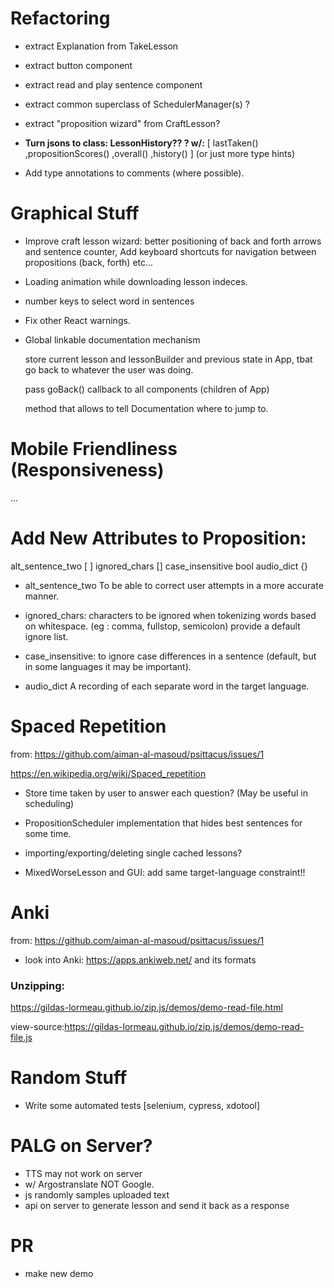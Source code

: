 # Refactoring

* extract Explanation from TakeLesson
* extract button component 
* extract read and play sentence component
* extract common superclass of SchedulerManager(s) ?
* extract "proposition wizard" from CraftLesson?

* **Turn jsons to class: LessonHistory?? ? w/:** 
[ lastTaken() ,propositionScores() ,overall() ,history() ]
(or just more type hints)

* Add type annotations to comments (where possible).


# Graphical Stuff

* Improve craft lesson wizard: better positioning of back and forth arrows and sentence counter, Add keyboard shortcuts for navigation between propositions (back, forth) etc...

* Loading animation while downloading lesson indeces.

* number keys to select word in sentences 

* Fix other React warnings.

* Global linkable documentation mechanism 
    
    store current lesson and lessonBuilder and previous state in App, tbat go back to whatever the user was doing.

    pass goBack() callback to all components (children of App)

    method that allows to tell Documentation where to 
    jump to.


# Mobile Friendliness (Responsiveness)
...

# Add New Attributes to Proposition:

alt_sentence_two [ ]
ignored_chars []
case_insensitive bool
audio_dict {}

* alt_sentence_two
To be able to correct user attempts in a more accurate manner.

* ignored_chars:
characters to be ignored when tokenizing words based on whitespace. (eg : comma, fullstop, semicolon)
provide a default ignore list.

* case_insensitive: to ignore case differences in a sentence (default, but in some languages it may be important).

* audio_dict
A recording of each separate word in the target language.


# Spaced Repetition

from: https://github.com/aiman-al-masoud/psittacus/issues/1

https://en.wikipedia.org/wiki/Spaced_repetition

* Store time taken by user to answer each question? (May be useful in scheduling)

* PropositionScheduler implementation that hides best sentences for some time.

* importing/exporting/deleting single cached lessons?

* MixedWorseLesson and GUI: add same target-language constraint!!

# Anki

from: https://github.com/aiman-al-masoud/psittacus/issues/1

* look into Anki: https://apps.ankiweb.net/ and its formats

### Unzipping:

https://gildas-lormeau.github.io/zip.js/demos/demo-read-file.html

view-source:https://gildas-lormeau.github.io/zip.js/demos/demo-read-file.js

# Random Stuff

* Write some automated tests
[selenium, cypress, xdotool]

# PALG on Server?

* TTS may not work on server
* w/ Argostranslate NOT Google.
* js randomly samples uploaded text
* api on server to generate lesson and send it back as a response

# PR

* make new demo
